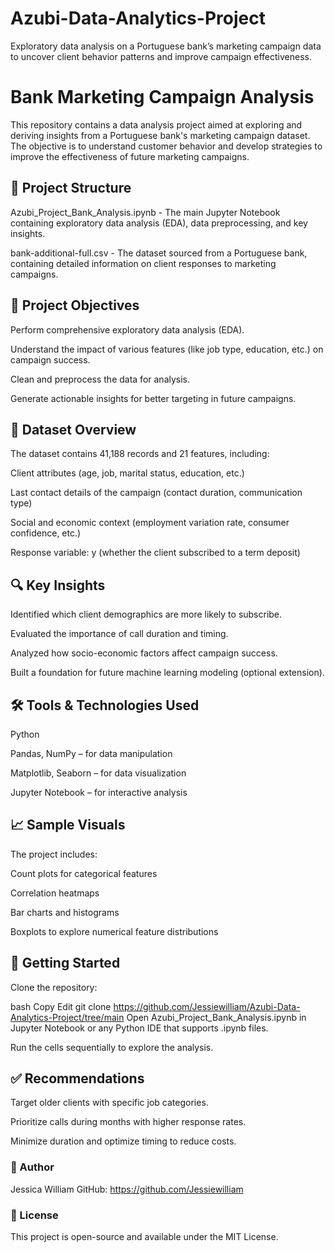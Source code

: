 # Azubi-Data-Analytics-Project
Exploratory data analysis on a Portuguese bank’s marketing campaign data to uncover client behavior patterns and improve campaign effectiveness.

# Bank Marketing Campaign Analysis
This repository contains a data analysis project aimed at exploring and deriving insights from a Portuguese bank's marketing campaign dataset. The objective is to understand customer behavior and develop strategies to improve the effectiveness of future marketing campaigns.

## 📁 Project Structure
Azubi_Project_Bank_Analysis.ipynb - The main Jupyter Notebook containing exploratory data analysis (EDA), data preprocessing, and key insights.

bank-additional-full.csv - The dataset sourced from a Portuguese bank, containing detailed information on client responses to marketing campaigns.

## 🧠 Project Objectives
Perform comprehensive exploratory data analysis (EDA).

Understand the impact of various features (like job type, education, etc.) on campaign success.

Clean and preprocess the data for analysis.

Generate actionable insights for better targeting in future campaigns.

## 📌 Dataset Overview
The dataset contains 41,188 records and 21 features, including:

Client attributes (age, job, marital status, education, etc.)

Last contact details of the campaign (contact duration, communication type)

Social and economic context (employment variation rate, consumer confidence, etc.)

Response variable: y (whether the client subscribed to a term deposit)

## 🔍 Key Insights
Identified which client demographics are more likely to subscribe.

Evaluated the importance of call duration and timing.

Analyzed how socio-economic factors affect campaign success.

Built a foundation for future machine learning modeling (optional extension).

## 🛠 Tools & Technologies Used
Python

Pandas, NumPy – for data manipulation

Matplotlib, Seaborn – for data visualization

Jupyter Notebook – for interactive analysis

## 📈 Sample Visuals
The project includes:

Count plots for categorical features

Correlation heatmaps

Bar charts and histograms

Boxplots to explore numerical feature distributions

## 🚀 Getting Started
Clone the repository:

bash
Copy
Edit
git clone https://github.com/Jessiewilliam/Azubi-Data-Analytics-Project/tree/main
Open Azubi_Project_Bank_Analysis.ipynb in Jupyter Notebook or any Python IDE that supports .ipynb files.

Run the cells sequentially to explore the analysis.

## ✅ Recommendations
Target older clients with specific job categories.

Prioritize calls during months with higher response rates.

Minimize duration and optimize timing to reduce costs.

### 👤 Author
Jessica William
GitHub: https://github.com/Jessiewilliam

### 📄 License
This project is open-source and available under the MIT License.
